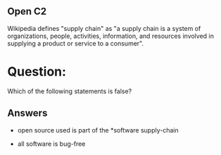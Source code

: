 ## Open C2
Wikipedia defines "supply chain"
as "a supply chain is a system of organizations,
people, activities, information,
and resources involved in supplying
a product or service to a consumer".

# Question:
Which of the following statements is false?

## Answers
- open source used is part of the *software supply-chain
* all software is bug-free